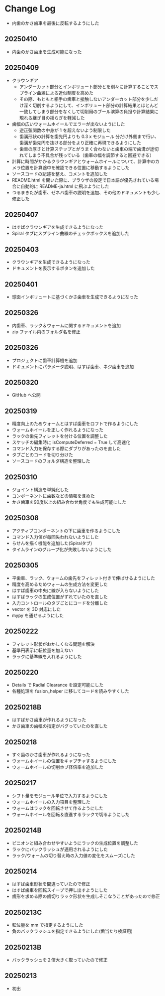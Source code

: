 # Change Log

- 内歯のかさ歯車を最後に反転するようにした

## 20250410

- 内歯のかさ歯車を生成可能になった

## 20250409

- クラウンギア
  - アンダーカット部分とインボリュート部分とを別々に計算することでスプライン曲線による近似制度を高めた
  - その際、もともと相手の歯車と接触しないアンダーカット部分を少しだけ深く切削するようにして、インボリュート部分の計算結果とほとんど一致してしまう部分をなくして切削用のブール演算の負担や計算結果に現れる継ぎ目の揺らぎを軽減した
- 歯幅の広いウォームホイールでエラーが出ないようにした
  - 逆正弦関数の中身が 1 を超えないよう制限した
  - 歯溝形状の計算を歯先円よりも 0.3 x モジュール 分だけ外側まで行い、歯溝が歯先円を抜ける部分をより正確に再現できるようにした
  - 歯車の厚さと計算ステップとがうまく合わないと歯車の端で歯溝が途切れてしまう不具合が残っている（歯車の幅を調節すると回避できる）
- 計算に時間がかかるクラウンギアとウォームホイールについて、計算中のカメラ位置を計算途中を確認できる位置に移動するようにした
- ソースコードの記述を整え、コメントを追加した
- README.html を開いた際に、ブラウザの設定で日本語が優先されている場合に自動的に README-ja.html に飛ぶようにした
- つるまきたが歯車、ゼネバ歯車の説明を追加、その他のドキュメントも少し修正した

## 20250407
- はすばクラウンギアを生成できるようになった
- Spiral タブにスプライン曲線のチェックボックスを追加した

## 20250403
- クラウンギアを生成できるようになった
- ドキュメントを表示するボタンを追加した

## 20250401
- 球面インボリュートに基づくかさ歯車を生成できるようになった

## 20250326
- 内歯車、ラック＆ウォームに関するドキュメントを追加
- zip ファイル内のフォルダ名を修正

## 20250326
- プロジェクトに歯車計算機を追加
- ドキュメントにパラメータ説明、はすば歯車、ネジ歯車を追加

## 20250320
- GitHub へ公開

## 20250319
- 精度向上のためウォームとはすば歯車をロフトで作るようにした
- ウォームホイールを正しく作れるようになった
- ラックの歯先フィレットを付ける位置を調整した
- スケッチの編集時に isComputeDeferred = True して高速化
- コマンド入力を保存する際にダブりがあったのを直した
- タブごとのコードを切り分けた
- ソースコードのフォルダ構造を整理した

## 20250310
- ジョイント構造を単純化した
- コンポーネントに歯数などの情報を含めた
- かさ歯車を90度以上の組み合わせ角度でも生成可能にした

## 20250308
- アクティブコンポーネントの下に歯車を作るようにした
- コマンド入力値が毎回失われないようにした
- らせんを描く機能を追加した(Spiralタブ)
- タイムラインのグループ化が失敗しないようにした

## 20250305
- 平歯車、ラック、ウォームの歯先をフィレット付きで伸ばせるようにした
- 精度を高めるためウォームの生成方法を変更した
- はすば歯車の中央に線が入らないようにした
- はすばラックの生成位置がずれていたのを直した
- 入力コントロールのタブごとにコードを分離した
- vector を 3D 対応にした
- mypy を通せるようにした

## 20250222
- フィレット形状がおかしくなる問題を解決
- 基準円表示に転位量を加えない
- ラックに基準線を入れるようにした

## 20250220
- Details で Radial Clearance を設定可能にした
- 各種処理を fusion_helper に移してコードを読みやすくした

## 20250218B
- はすばかさ歯車が作れるようになった
- かさ歯車の歯幅の指定がバグっていたのを直した

## 20250218
- すぐ歯のかさ歯車が作れるようになった
- ウォームホイールの位置をキャプチャするようにした
- ウォームホイールの切削ホブ径倍率を追加した

## 20250217
- シフト量をモジュール単位で入力するようにした
- ウォームホイールの入力項目を整理した
- ウォームはラックを回転させて作るようにした
- ウォームホイールを回転＆直進するラックで切るようにした

## 20250214B
- ピニオンと組み合わせやすいようにラックの生成位置を調整した
- ラックにバックラッシュが適用されるようにした
- ラック/ウォームの切り替え時の入力値の変化をスムーズにした

## 20250214
- はすば歯車形状を間違っていたので修正
- はすば歯車を回転スイープで押し出すようにした
- 歯形を求める際の歯切りラック形状を生成しそこなうことがあったので修正

## 20250213C
- 転位量を mm で指定するようにした
- 負のバックラッシュを指定できるようにした(歯当たり検証用)

## 20250213B
- バックラッシュを２倍大きく取っていたので修正

## 20250213
- 初出
